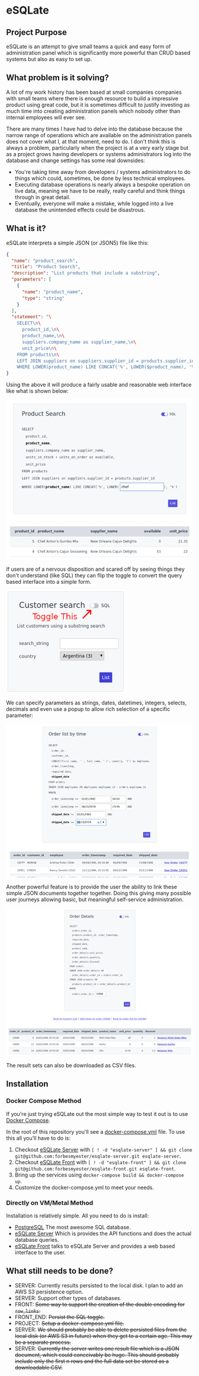 # eSQLate

## Project Purpose

eSQLate is an attempt to give small teams a quick and easy form of administration panel which is significantly more powerful than CRUD based systems but also as easy to set up.

## What problem is it solving?

A lot of my work history has been based at small companies companies with small teams where there is enough resource to build a impressive product using great code, but it is sometimes difficult to justify investing as much time into creating administration panels which nobody other than internal employees will ever see.

There are many times I have had to delve into the database because the narrow range of operations which are available on the administration panels does not cover what I, at that moment, need to do.  I don't think this is always a problem, particularly when the project is at a very early stage but as a project grows having developers or systems administrators log into the database and change settings has some real downsides:

 * You're taking time away from developers / systems administrators to do things which could, sometimes, be done by less technical employees.
 * Executing database operations is nearly always a bespoke operation on live data, meaning we have to be really, really careful and think things through in great detail.
 * Eventually, everyone will make a mistake, while logged into a live database the unintended effects could be disastrous.

## What is it?

eSQLate interprets a simple JSON (or JSON5) file like this:

```json
{
  "name": "product_search",
  "title": "Product Search",
  "description": "List products that include a substring",
  "parameters": [
    {
      "name": "product_name",
      "type": "string"
    }
  ],
  "statement": "\
    SELECT\n\
      product_id,\n\
      product_name,\n\
      suppliers.company_name as supplier_name,\n\
      unit_price\n\
    FROM products\n\
    LEFT JOIN suppliers on suppliers.supplier_id = products.supplier_id\n\
    WHERE LOWER(product_name) LIKE CONCAT('%', LOWER($product_name), '%')"
}
```

Using the above it will produce a fairly usable and reasonable web interface like what is shown below:

![Simple JSON transformed into a fairly usable reasonable web interface](./img/simple-json.png)

If users are of a nervous disposition and scared off by seeing things they don't understand (like SQL) they can flip the toggle to convert the query based interface into a simple form.

![People with a nervous disposition can hide things they don't understand](./img/nervous_disposition.png)

We can specify parameters as strings, dates, datetimes, integers, selects, decimals and even use a popup to allow rich selection of a specific parameter:

![Slideshow of some of the controls available](./img/anim.gif)

Another powerful feature is to provide the user the ability to link these simple JSON documents together together. Doing this giving many possible user journeys allowing basic, but meaningful self-service administration.

![You can link documents making lots of user journeys possible](./img/links.png)

The result sets can also be downloaded as CSV files.

## Installation

### Docker Compose Method

If you're just trying eSQLate out the most simple way to test it out is to use [Docker Compose](https://github.com/docker/compose).

In the root of this repository you'll see a [docker-compose.yml](docker-compose.yml) file. To use this all you'll have to do is:

 1) Checkout [eSQLate Server](../esqlate-server) with `[ ! -d "esqlate-server" ] && git clone git@github.com:forbesmyester/esqlate-server.git esqlate-server`.
 2) Checkout [eSQLate Front](../esqlate-front) with `[ ! -d "esqlate-front" ] && git clone git@github.com:forbesmyester/esqlate-front.git esqlate-front`.
 3) Bring up the services using `docker-compose build && docker-compose up`.
 4) Customize the docker-compose.yml to meet your needs.

### Directly on VM/Metal Method

Installation is relatively simple. All you need to do is install:

 * [PostgreSQL](https://www.postgresql.org/) The most awesome SQL database.
 * [eSQLate Server](../esqlate-server) Which is provides the API functions and does the actual database queries.
 * [eSQLate Front](../esqlate-front) talks to eSQLate Server and provides a web based interface to the user.

## What still needs to be done?

 * SERVER: Currently results persisted to the local disk. I plan to add an AWS S3 persistence option.
 * SERVER: Support other types of databases.
 * FRONT: ~~Some way to support the creation of the double encoding for `row_links`.~~
 * FRONT_END: ~~Persist the SQL toggle.~~
 * PROJECT: ~~Setup a docker-compose.yml file.~~
 * SERVER: ~~We should probably be able to delete persisted files from the local disk (or AWS S3 in future) when they get to a certain age. This may be a separate process.~~
 * SERVER: ~~Currently the server writes one result file which is a JSON document, which could conceivably be huge. This should probably include only the first n rows and the full data set be stored as a downloadable CSV.~~
